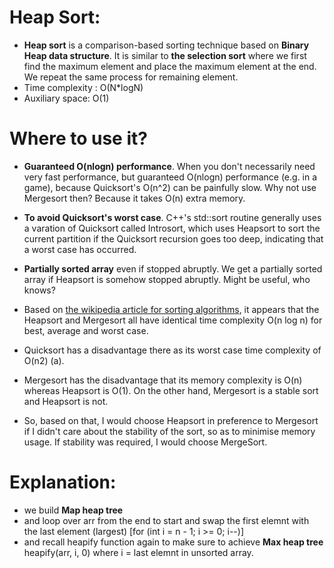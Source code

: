 # Heap Sort:
- **Heap sort** is a comparison-based sorting technique based on **Binary Heap data structure**. It is similar to **the selection sort** where we first find the maximum element and place the maximum element at the end. We repeat the same process for remaining element.
- Time complexity : O(N*logN)
- Auxiliary space: O(1)

# Where to use it?
- **Guaranteed O(nlogn) performance**. When you don't necessarily need very fast performance, but guaranteed O(nlogn) performance (e.g. in a game), because Quicksort's O(n^2) can be painfully slow. Why not use Mergesort then? Because it takes O(n) extra memory.
- **To avoid Quicksort's worst case**. C++'s std::sort routine generally uses a varation of Quicksort called Introsort, which uses Heapsort to sort the current partition if the Quicksort recursion goes too deep, indicating that a worst case has occurred.

- **Partially sorted array** even if stopped abruptly. We get a partially sorted array if Heapsort is somehow stopped abruptly. Might be useful, who knows?
- Based on [the wikipedia article for sorting algorithms](https://en.wikipedia.org/wiki/Sorting_algorithm), it appears that the Heapsort and Mergesort all have identical time complexity O(n log n) for best, average and worst case.
- Quicksort has a disadvantage there as its worst case time complexity of O(n2) (a).

- Mergesort has the disadvantage that its memory complexity is O(n) whereas Heapsort is O(1). On the other hand, Mergesort is a stable sort and Heapsort is not.

- So, based on that, I would choose Heapsort in preference to Mergesort if I didn't care about the stability of the sort, so as to minimise memory usage. If stability was required, I would choose MergeSort.

# Explanation: 
- we build **Map heap tree**
- and loop over arr from the end to start and swap the first elemnt with the last element (largest) [for (int i = n - 1; i >= 0; i--)]
- and recall heapify function again to make sure to achieve **Max heap tree** heapify(arr, i, 0) where i = last elemnt in unsorted array.
